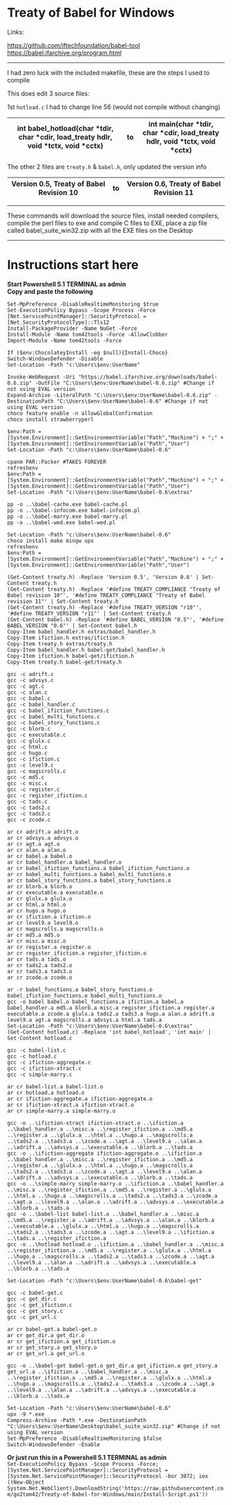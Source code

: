 # **Treaty of Babel for Windows**  

Links:  

https://github.com/iftechfoundation/babel-tool  
https://babel.ifarchive.org/program.html  

------

I had zero luck with the included makefile, these are the steps I used to compile  

This does edit 3 source files:  

1st `hotload.c` I had to change line 56 (would not compile without changing)

| int babel_hotload(char *tdir, char *cdir, load_treaty hdlr, void *tctx, void *cctx) | to   | int main(char *tdir, char *cdir, load_treaty hdlr, void *tctx, void *cctx) |
| ------------------------------------------------------------ | ---- | ------------------------------------------------------------ |

The other 2 files are `treaty.h` & `babel.h`, only updated the version info 

| Version 0.5, Treaty of Babel Revision 10 | to   | Version 0.6, Treaty of Babel Revision 11 |
| ---------------------------------------- | ---- | ---------------------------------------- |

------

These commands will download the source files, install needed compilers, compile the perl files to exe and compile C files to EXE, place a zip file called babel_suite_win32.zip with all the EXE files on the Desktop

------

# **Instructions start here**  

**Start Powershell 5.1 TERMINAL as admin**  
**Copy and paste the following**  

`Set-MpPreference -DisableRealtimeMonitoring $true`  
`Set-ExecutionPolicy Bypass -Scope Process -Force`  
`[Net.ServicePointManager]::SecurityProtocol = [Net.SecurityProtocolType]::Tls12`  
`Install-PackageProvider -Name NuGet -Force`  
`Install-Module -Name tom42tools -Force -AllowClobber`  
`Import-Module -Name tom42tools -Force`  

`If ($env:ChocolateyInstall -eq $null){Install-Choco}`  
`Switch-WindowsDefender -Disable`  
`Set-Location -Path "c:\Users\$env:UserName"`  

`Invoke-WebRequest -Uri "https://babel.ifarchive.org/downloads/babel-0.6.zip" -OutFile "C:\Users\$env:UserName\babel-0.6.zip" #Change if not using EVAL version`  
`Expand-Archive -LiteralPath "C:\Users\$env:UserName\babel-0.6.zip" -DestinationPath "C:\Users\$env:UserName\babel-0.6" #Change if not using EVAL version`  
`choco feature enable -n allowGlobalConfirmation`  
`choco install strawberryperl`  

`$env:Path = [System.Environment]::GetEnvironmentVariable("Path","Machine") + ";" + [System.Environment]::GetEnvironmentVariable("Path","User")`  
`Set-Location -Path "c:\Users\$env:UserName\babel-0.6"`  

`cpanm PAR::Packer #TAKES FOREVER`  
`refreshenv`  
`$env:Path = [System.Environment]::GetEnvironmentVariable("Path","Machine") + ";" + [System.Environment]::GetEnvironmentVariable("Path","User")`  
`Set-Location -Path "c:\Users\$env:UserName\babel-0.6\extras"`  

`pp -o ..\babel-cache.exe babel-cache.pl`  
`pp -o ..\babel-infocom.exe babel-infocom.pl`  
`pp -o ..\babel-marry.exe babel-marry.pl`  
`pp -o ..\babel-wed.exe babel-wed.pl`  

`Set-Location -Path "c:\Users\$env:UserName\babel-0.6"`  
`choco install make mingw upx`  
`refreshenv`  
`$env:Path = [System.Environment]::GetEnvironmentVariable("Path","Machine") + ";" + [System.Environment]::GetEnvironmentVariable("Path","User")`  

`(Get-Content treaty.h) -Replace 'Version 0.5', 'Version 0.6' | Set-Content treaty.h`  
`(Get-Content treaty.h) -Replace '#define TREATY_COMPLIANCE "Treaty of Babel revision 10"', '#define TREATY_COMPLIANCE "Treaty of Babel revision 11"' | Set-Content treaty.h`  
`(Get-Content treaty.h) -Replace '#define TREATY_VERSION "r10"', '#define TREATY_VERSION "r11"' | Set-Content treaty.h`  
`(Get-Content babel.h) -Replace '#define BABEL_VERSION "0.5"', '#define BABEL_VERSION "0.6"' | Set-Content babel.h`  
`Copy-Item babel_handler.h extras/babel_handler.h`  
`Copy-Item ifiction.h extras/ifiction.h`  
`Copy-Item treaty.h extras/treaty.h`  
`Copy-Item babel_handler.h babel-get/babel_handler.h`  
`Copy-Item ifiction.h babel-get/ifiction.h`  
`Copy-Item treaty.h babel-get/treaty.h`  

`gcc -c adrift.c`  
`gcc -c advsys.c`  
`gcc -c agt.c`  
`gcc -c alan.c`  
`gcc -c babel.c`  
`gcc -c babel_handler.c`  
`gcc -c babel_ifiction_functions.c`  
`gcc -c babel_multi_functions.c`  
`gcc -c babel_story_functions.c`  
`gcc -c blorb.c`  
`gcc -c executable.c`  
`gcc -c glulx.c`  
`gcc -c html.c`  
`gcc -c hugo.c`  
`gcc -c ifiction.c`  
`gcc -c level9.c`  
`gcc -c magscrolls.c`  
`gcc -c md5.c`  
`gcc -c misc.c`  
`gcc -c register.c`  
`gcc -c register_ifiction.c`  
`gcc -c tads.c`  
`gcc -c tads2.c`  
`gcc -c tads3.c`  
`gcc -c zcode.c`  

`ar cr adrift.a adrift.o`  
`ar cr advsys.a advsys.o`  
`ar cr agt.a agt.o`  
`ar cr alan.a alan.o`  
`ar cr babel.a babel.o`  
`ar cr babel_handler.a babel_handler.o`  
`ar cr babel_ifiction_functions.a babel_ifiction_functions.o`  
`ar cr babel_multi_functions.a babel_multi_functions.o`  
`ar cr babel_story_functions.a babel_story_functions.o`  
`ar cr blorb.a blorb.o`  
`ar cr executable.a executable.o`  
`ar cr glulx.a glulx.o`  
`ar cr html.a html.o`  
`ar cr hugo.a hugo.o`  
`ar cr ifiction.a ifiction.o`  
`ar cr level9.a level9.o`  
`ar cr magscrolls.a magscrolls.o`  
`ar cr md5.a md5.o`  
`ar cr misc.a misc.o`  
`ar cr register.a register.o`  
`ar cr register_ifiction.a register_ifiction.o`  
`ar cr tads.a tads.o`  
`ar cr tads2.a tads2.o`  
`ar cr tads3.a tads3.o`  
`ar cr zcode.a zcode.o`  

`ar -r babel_functions.a babel_story_functions.o babel_ifiction_functions.o babel_multi_functions.o`  
`gcc -o babel babel.o babel_functions.a ifiction.a babel.a babel_handler.a md5.a blorb.a misc.a register_ifiction.a register.a executable.a zcode.a glulx.a tads2.a tads3.a hugo.a alan.a adrift.a level9.a agt.a magscrolls.a advsys.a html.a tads.a`  
`Set-Location -Path "c:\Users\$env:UserName\babel-0.6\extras"`  
`(Get-Content hotload.c) -Replace 'int babel_hotload', 'int main' | Set-Content hotload.c`  

`gcc -c babel-list.c`  
`gcc -c hotload.c`  
`gcc -c ifiction-aggregate.c`  
`gcc -c ifiction-xtract.c`  
`gcc -c simple-marry.c`  

`ar cr babel-list.a babel-list.o`  
`ar cr hotload.a hotload.o`  
`ar cr ifiction-aggregate.a ifiction-aggregate.o`  
`ar cr ifiction-xtract.a ifiction-xtract.o`  
`ar cr simple-marry.a simple-marry.o`  

`gcc -o ..\ifiction-xtract ifiction-xtract.o ..\ifiction.a ..\babel_handler.a ..\misc.a ..\register_ifiction.a ..\md5.a ..\register.a ..\glulx.a ..\html.a ..\hugo.a ..\magscrolls.a ..\tads2.a ..\tads3.a ..\zcode.a ..\agt.a ..\level9.a ..\alan.a ..\adrift.a ..\advsys.a ..\executable.a ..\blorb.a ..\tads.a`  
`gcc -o ..\ifiction-aggregate ifiction-aggregate.o ..\ifiction.a ..\babel_handler.a ..\misc.a ..\register_ifiction.a ..\md5.a ..\register.a ..\glulx.a ..\html.a ..\hugo.a ..\magscrolls.a ..\tads2.a ..\tads3.a ..\zcode.a ..\agt.a ..\level9.a ..\alan.a ..\adrift.a ..\advsys.a ..\executable.a ..\blorb.a ..\tads.a`  
`gcc -o ..\simple-marry simple-marry.o ..\ifiction.a ..\babel_handler.a ..\misc.a ..\register_ifiction.a ..\md5.a ..\register.a ..\glulx.a ..\html.a ..\hugo.a ..\magscrolls.a ..\tads2.a ..\tads3.a ..\zcode.a ..\agt.a ..\level9.a ..\alan.a ..\adrift.a ..\advsys.a ..\executable.a ..\blorb.a ..\tads.a`  
`gcc -o ..\babel-list babel-list.o ..\babel_handler.a ..\misc.a ..\md5.a ..\register.a ..\adrift.a ..\advsys.a ..\alan.a ..\blorb.a ..\executable.a ..\glulx.a ..\html.a ..\hugo.a ..\magscrolls.a ..\tads2.a ..\tads3.a ..\zcode.a ..\agt.a ..\level9.a ..\ifiction.a ..\tads.a ..\register_ifiction.a`  
`gcc -o ..\hotload hotload.o ..\ifiction.a ..\babel_handler.a ..\misc.a ..\register_ifiction.a ..\md5.a ..\register.a ..\glulx.a ..\html.a ..\hugo.a ..\magscrolls.a ..\tads2.a ..\tads3.a ..\zcode.a ..\agt.a ..\level9.a ..\alan.a ..\adrift.a ..\advsys.a ..\executable.a ..\blorb.a ..\tads.a`  

`Set-Location -Path "c:\Users\$env:UserName\babel-0.6\babel-get"`  

`gcc -c babel-get.c`  
`gcc -c get_dir.c`  
`gcc -c get_ifiction.c`  
`gcc -c get_story.c`  
`gcc -c get_url.c`  

`ar cr babel-get.a babel-get.o`  
`ar cr get_dir.a get_dir.o`  
`ar cr get_ifiction.a get_ifiction.o`  
`ar cr get_story.a get_story.o`  
`ar cr get_url.a get_url.o`  

`gcc -o ..\babel-get babel-get.o get_dir.a get_ifiction.a get_story.a get_url.a ..\ifiction.a ..\babel_handler.a ..\misc.a ..\register_ifiction.a ..\md5.a ..\register.a ..\glulx.a ..\html.a ..\hugo.a ..\magscrolls.a ..\tads2.a ..\tads3.a ..\zcode.a ..\agt.a ..\level9.a ..\alan.a ..\adrift.a ..\advsys.a ..\executable.a ..\blorb.a ..\tads.a`  

`Set-Location -Path "c:\Users\$env:UserName\babel-0.6"`  
`upx -9 *.exe`  
`Compress-Archive -Path *.exe -DestinationPath "C:\Users\$env:UserName\Desktop\babel_suite_win32.zip" #Change if not using EVAL version`  
`Set-MpPreference -DisableRealtimeMonitoring $false`  
`Switch-WindowsDefender -Enable`  

**Or just run this in a Powershell 5.1 TERMINAL as admin**  
`Set-ExecutionPolicy Bypass -Scope Process -Force; [System.Net.ServicePointManager]::SecurityProtocol = [System.Net.ServicePointManager]::SecurityProtocol -bor 3072; iex ((New-Object System.Net.WebClient).DownloadString('https://raw.githubusercontent.com/go2tom42/Treaty-of-Babel-for-Windows/main/Install-Script.ps1'))`
